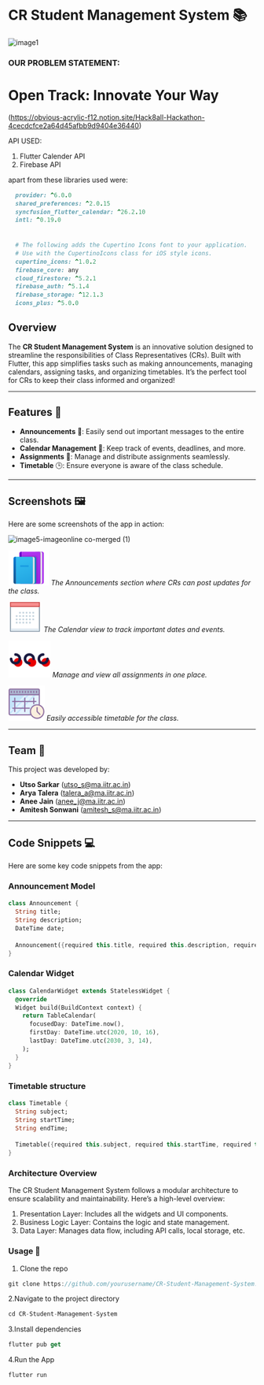 # CR Student Management System 📚

![image1](https://github.com/user-attachments/assets/b63e51ac-e384-466a-aa10-99e2044c802f)

### OUR PROBLEM STATEMENT:
# Open Track: Innovate Your Way 
(https://obvious-acrylic-f12.notion.site/Hack8all-Hackathon-4cecdcfce2a64d45afbb9d9404e36440)

API USED:
1. Flutter Calender API
2. Firebase API

apart from these libraries used were:
```ruby
  provider: ^6.0.0
  shared_preferences: ^2.0.15
  syncfusion_flutter_calendar: ^26.2.10
  intl: ^0.19.0


  # The following adds the Cupertino Icons font to your application.
  # Use with the CupertinoIcons class for iOS style icons.
  cupertino_icons: ^1.0.2
  firebase_core: any
  cloud_firestore: ^5.2.1
  firebase_auth: ^5.1.4
  firebase_storage: ^12.1.3
  icons_plus: ^5.0.0
```


## Overview

The **CR Student Management System** is an innovative solution designed to streamline the responsibilities of Class Representatives (CRs). Built with Flutter, this app simplifies tasks such as making announcements, managing calendars, assigning tasks, and organizing timetables. It’s the perfect tool for CRs to keep their class informed and organized!

---

## Features 🚀

- **Announcements** 📢: Easily send out important messages to the entire class.
- **Calendar Management** 📅: Keep track of events, deadlines, and more.
- **Assignments** 📝: Manage and distribute assignments seamlessly.
- **Timetable** 🕒: Ensure everyone is aware of the class schedule.

---

## Screenshots 🖼️

Here are some screenshots of the app in action:

![image5-imageonline co-merged (1)](https://github.com/user-attachments/assets/a401de92-3fbd-4d67-8bd8-b671d25253d0)


![Announcements](assets/resources.png)
*The Announcements section where CRs can post updates for the class.*

![Calendar](assets/calendar.png)
*The Calendar view to track important dates and events.*

![Assignments](assets/more.png)
*Manage and view all assignments in one place.*

![Timetable](assets/timetable.png)
*Easily accessible timetable for the class.*

---

## Team 👥

This project was developed by:

- **Utso Sarkar** (utso_s@ma.iitr.ac.in)
- **Arya Talera** (talera_a@ma.iitr.ac.in)
- **Anee Jain** (anee_j@ma.iitr.ac.in)
- **Amitesh Sonwani** (amitesh_s@ma.iitr.ac.in)

---

## Code Snippets 💻

Here are some key code snippets from the app:

### Announcement Model
```dart
class Announcement {
  String title;
  String description;
  DateTime date;

  Announcement({required this.title, required this.description, required this.date});
}

```
### Calendar Widget

```dart
class CalendarWidget extends StatelessWidget {
  @override
  Widget build(BuildContext context) {
    return TableCalendar(
      focusedDay: DateTime.now(),
      firstDay: DateTime.utc(2020, 10, 16),
      lastDay: DateTime.utc(2030, 3, 14),
    );
  }
}
```

### Timetable structure

```dart
class Timetable {
  String subject;
  String startTime;
  String endTime;

  Timetable({required this.subject, required this.startTime, required this.endTime});
}
```


### Architecture Overview

The CR Student Management System follows a modular architecture to ensure scalability and maintainability. Here’s a high-level overview:


1. Presentation Layer: Includes all the widgets and UI components.
2. Business Logic Layer: Contains the logic and state management.
3. Data Layer: Manages data flow, including API calls, local storage, etc.


### Usage 📲

1. Clone the repo
```dart
git clone https://github.com/yourusername/CR-Student-Management-System.git
```
2.Navigate to the project directory
```dart
cd CR-Student-Management-System
```
3.Install dependencies
```dart
flutter pub get
```
4.Run the App
```dart
flutter run
```

